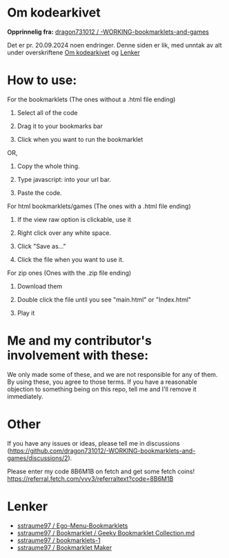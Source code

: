 # Om kodearkivet
**Opprinnelig fra:** [dragon731012 / -WORKING-bookmarklets-and-games](https://github.com/dragon731012/-WORKING-bookmarklets-and-games)

Det er pr. 20.09.2024 noen endringer. Denne siden er lik, med unntak av alt under overskriftene [Om kodearkivet](https://github.com/sstraume97/Bookmarklet/tree/main?tab=readme-ov-file#om-kodearkivet) og [Lenker](https://github.com/sstraume97/Bookmarklet/tree/main?tab=readme-ov-file#lenker)

# How to use:

For the bookmarklets (The ones without a .html file ending)

1. Select all of the code

2. Drag it to your bookmarks bar

3. Click when you want to run the bookmarklet

OR,

1. Copy the whole thing.

2. Type javascript: into your url bar.

3. Paste the code.

For html bookmarklets/games (The ones with a .html file ending)

1. If the view raw option is clickable, use it

2. Right click over any white space.

3. Click "Save as..."

4. Click the file when you want to use it.

For zip ones (Ones with the .zip file ending)

1. Download them

2. Double click the file until you see "main.html" or "Index.html"

3. Play it

# Me and my contributor's involvement with these:

We only made some of these, and we are not responsible for any of them. By using these, you agree to those terms. If you have a reasonable objection to something being on this repo, tell me and I'll remove it immediately.

# Other
If you have any issues or ideas, please tell me in discussions (https://github.com/dragon731012/-WORKING-bookmarklets-and-games/discussions/2).

Please enter my code 8B6M1B on fetch and get some fetch coins! https://referral.fetch.com/vvv3/referraltext?code=8B6M1B

# Lenker
* [sstraume97 / Ego-Menu-Bookmarklets](https://github.com/sstraume97/Ego-Menu-Bookmarklets)
* [sstraume97 / Bookmarklet / Geeky Bookmarklet Collection.md](https://github.com/sstraume97/Bookmarklet/blob/main/Geeky%20Bookmarklet%20Collection.md)
* [sstraume97 / bookmarklets-1](https://github.com/sstraume97/bookmarklets-1)
* [sstraume97 / Bookmarklet Maker](https://github.com/sstraume97/bookmarklet-maker)

